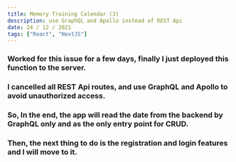 ```yaml
---
title: Memory Training Calendar (3)
description: use GraphQL and Apollo instead of REST Api
date: 24 / 12 / 2021
tags: ["React", "NextJS"]
---
```


<h3>Worked for this issue for a few days, finally I just deployed this function to the server.</h3>
<h3>I cancelled all REST Api routes, and use GraphQL and Apollo to avoid unauthorized access.</h3>
<h3>So, In the end, the app will read the date from the backend by GraphQL only and as the only entry point for CRUD.</h3>
<h3>Then, the next thing to do is the registration and login features and I will move to it.</h3>
